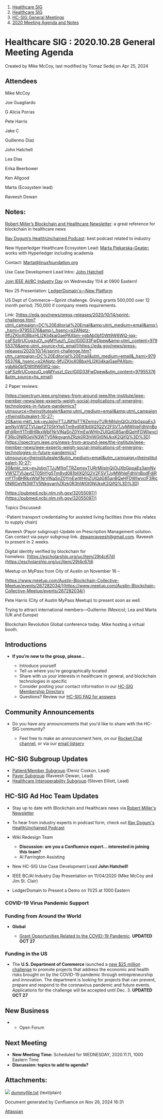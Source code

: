 1. [Healthcare SIG](index.html)
2. [Healthcare SIG](Healthcare-SIG_20545573.html)
3. [HC-SIG General Meetings](HC-SIG-General-Meetings_20545763.html)
4. [2020 Meeting Agenda and Notes](2020-Meeting-Agenda-and-Notes_20555076.html)

# Healthcare SIG : 2020.10.28 General Meeting Agenda

Created by Mike McCoy, last modified by Tomaz Sedej on Apr 25, 2024

## **Attendees**

Mike McCoy

Joe Guagliardo

G Alicia Porras

Pete Harris

Jake C

Guillermo Diaz

John Hatchell

Lea Dias

Erika Beerbower

Ken Allgood

Marta (Ecosystem lead)

Raveesh Dewan

## **Notes:**

[Robert Miller’s Blockchain and Healthcare Newsletter](https://bert.substack.com/): a great reference for blockchain in healthcare news

[Ray Dogum’s HealthUnchained Podcast](https://healthunchained.org/): best podcast related to industry

New Hyperledger Healthcare Ecosystem Lead: [Marta Piekarska-Geater:](https://www.linkedin.com/in/martapiekarska/) works with Hyperledger including academia

Contact: [Marta@linuxfoundation.org](mailto:Marta@linuxfoundation.org)

Use Case Development Lead Intro: [John Hatchell](https://www.linkedin.com/in/jrhjohnjrh/)

[Join IEEE AI/BC Industry Day](https://attend.ieee.org/healthcare-blockchain-ai/register/) on Wednesday 11/4 at 0900 Eastern!

Nov 25 Presentation: [LedgerDomain's—New Platform](https://www.ledgerdomain.com/)

US Dept of Commerce—Sprint challenge. Giving grants 500,000 over 12 month period; 750,000 if company meets requirements.

Link: [https://eda.gov/news/press-releases/2020/10/14/sprint-challenge.htm?utm\_campaign=DC%20Editorial%20Email&amp;utm\_medium=email&amp;\_hsmi=97955376&amp;\_hsenc=p2ANqtz-9fUZKIoX0BbxHLI2Klj4kajGaePAXbm-vgbAb0bfDWt9W6WQ-iqq-caFSz6rUCugzuO\_ogMYuszl\_GzcIG0D33FwDpew&amp;utm\_content=97955376&amp;utm\_source=hs\_email](https://eda.gov/news/press-releases/2020/10/14/sprint-challenge.htm?utm_campaign=DC%20Editorial%20Email&utm_medium=email&_hsmi=97955376&_hsenc=p2ANqtz-9fUZKIoX0BbxHLI2Klj4kajGaePAXbm-vgbAb0bfDWt9W6WQ-iqq-caFSz6rUCugzuO_ogMYuszl_GzcIG0D33FwDpew&utm_content=97955376&utm_source=hs_email)

2 Paper reviews:

[https://spectrum.ieee.org/news-from-around-ieee/the-institute/ieee-member-news/ieee-experts-weigh-social-implications-of-emerging-technologies-in-future-pandemics?utmsource=theinstitutealert&amp;utm\_medium=email&amp;utm\_campaign=theinstitutealert-10-27-20&amp;mkt\_tok=eyJpIjoiTTJJM1lqTTRZemsyTURrMiIsInQiOiJXbGppaEs3amNyVW1ZTVlJayt2T05hYlg5Tm9vd081bllXQ1Q2V2FSVTJyMWhleFdhVnBodFdjRmY1TnBHRkxWbFNrVlNaSnZ0YmEwWHlnZUlQdG85anBQeHFDWlwvclF3Rjc0NlRGeVN3WTV5NkgyanhZRzk0R3hlWGt0NUkxK2QifQ%3D%3D](https://spectrum.ieee.org/news-from-around-ieee/the-institute/ieee-member-news/ieee-experts-weigh-social-implications-of-emerging-technologies-in-future-pandemics?utmsource=theinstitutealert&utm_medium=email&utm_campaign=theinstitutealert-10-27-20&mkt_tok=eyJpIjoiTTJJM1lqTTRZemsyTURrMiIsInQiOiJXbGppaEs3amNyVW1ZTVlJayt2T05hYlg5Tm9vd081bllXQ1Q2V2FSVTJyMWhleFdhVnBodFdjRmY1TnBHRkxWbFNrVlNaSnZ0YmEwWHlnZUlQdG85anBQeHFDWlwvclF3Rjc0NlRGeVN3WTV5NkgyanhZRzk0R3hlWGt0NUkxK2QifQ%3D%3D)

[https://pubmed.ncbi.nlm.nih.gov/32055097/](https://pubmed.ncbi.nlm.nih.gov/32055097/)

Topics Discussed:

-Patient transport credentialing for assisted living facilities (how this relates to supply chain)

Raveesh (Payor subgroup)-Update on Prescription Management solution. Can contact via payor subgroup link. [dewanraveesh@gmail.com](mailto:dewanraveesh@gmail.com). Raveesh to present in 2 weeks.

Digital identity verified by blockchain for homeless: [https://escholarship.org/uc/item/29t4c67d](https://escholarship.org/uc/item/29t4c67d)

Meetup on MyPass from City of Austin on November 16 –

[https://www.meetup.com/Austin-Blockchain-Collective-Meetup/events/267282034/](https://www.meetup.com/Austin-Blockchain-Collective-Meetup/events/267282034/)

Pete Harris (City of Austin MyPass Meetup) to present soon as well.

Trying to attract international members—Guillermo (Mexico); Lea and Marta (UK and Europe)

Blockchain Revolution Global conference today. Mike hosting a virtual booth.

## **Introductions**

- **If you’re new to the group, please…**
  
  - Introduce yourself
  - Tell us where you're geographically located
  - Share with us your interests in healthcare in general, and blockchain technologies in specific
  - Consider posting your contact information in our [HC-SIG Membership Directory](https://lf-hyperledger.atlassian.net/wiki/display/HCSIG/Membership+Directory)
  - Questions? Review our [HC-SIG FAQ for answers](https://lf-hyperledger.atlassian.net/wiki/display/HCSIG/HC-SIG+FAQ)

## **Community Announcements**

- Do you have any announcements that you'd like to share with the HC-SIG community?
  
  - Feel free to make an announcement here, on our [Rocket.Chat channel](https://chat.hyperledger.org/channel/healthcare-sig), or via our [email listserv](https://lists.hyperledger.org/g/healthcare-sig)

## **HC-SIG Subgroup Updates**

- [Patient/Member Subgroup](https://lf-hyperledger.atlassian.net/wiki/display/HCSIG/HC-SIG+-+Patient+Subgroup) (Deniz Coskun, Lead)
- [Payer Subgroup](https://lf-hyperledger.atlassian.net/wiki/display/HCSIG/HC-SIG+-+Payer+Subgroup) (Raveesh Dewan, Lead)
- [Healthcare Interoperability Subgroup](https://lf-hyperledger.atlassian.net/wiki/display/HCSIG/HC-SIG+-+Healthcare+Interoperability+Subgroup) (Steven Elliott, Lead)

## **HC-SIG Ad Hoc Team Updates**

- Stay up to date with Blockchain and Healthcare news via [Robert Miller's Newsletter](https://bert.substack.com/)
- To hear from industry experts in podcast form, check out [Ray Dogum's HealthUnchained Podcast](https://healthunchained.org/)
- Wiki Redesign Team
  
  - **Discussion: are you a Confluence expert... interested in joining this team?**
  - Al Farrington Assisting
- New HC-SIG Use Case Development Lead **John Hatchell!**
- IEEE BC/AI Industry Day Presentation on 11/04/2020 (Mike McCoy and Jim St. Clair)
- LedgerDomain to Present a Demo on 11/25 at 1000 Eastern

### COVID-19 Virus Pandemic Support

### Funding from Around the World

- **Global**
  
  - [Grant Opportunities Related to the COVID-19 Pandemic](https://www.globalgiving.org/learn/covid-19-grants). **UPDATED OCT 27**

### Funding in the US

- The **U.S. Department of Commerce** launched a [new $25 million challenge](https://eda.gov/news/press-releases/2020/10/14/sprint-challenge.htm?utm_campaign=DC%20Editorial%20Email&utm_medium=email&_hsmi=97955376&_hsenc=p2ANqtz-9fUZKIoX0BbxHLI2Klj4kajGaePAXbm-vgbAb0bfDWt9W6WQ-iqq-caFSz6rUCugzuO_ogMYuszl_GzcIG0D33FwDpew&utm_content=97955376&utm_source=hs_email) to promote projects that address the economic and health risks brought on by the COVID-19 pandemic through entrepreneurship and innovation. The department is looking for projects that can prevent, prepare and respond to the coronavirus pandemic and future events. Applications for the challenge will be accepted until Dec. 3. **UPDATED OCT 27**

## **New Business**

- - Open Forum

## **Next Meeting**

- **New Meeting Time:** Scheduled for WEDNESDAY, 2020.11.11, 1000 Eastern Time
- **Discussion: topics to add to agenda?**

## Attachments:

![](images/icons/bullet_blue.gif) [dummyfile.txt](attachments/20554553/20563516.txt) (text/plain)

Document generated by Confluence on Nov 26, 2024 16:31

[Atlassian](http://www.atlassian.com/)
